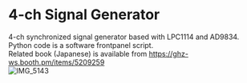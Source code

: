 # 4-ch Signal Generator

4-ch synchronized signal generator based with LPC1114 and AD9834.<br>
Python code is a software frontpanel script.<br>
Related book (Japanese) is available from https://ghz-ws.booth.pm/items/5209259 <br>
![IMG_5143](https://user-images.githubusercontent.com/52226620/220907620-477205ef-407d-4537-8f88-4f1fe74290f8.jpg)
